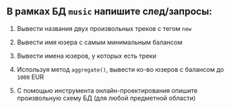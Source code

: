 ## В рамках БД `music` напишите след/запросы:

1. Вывести названия двух произвольных треков с тегом `new`
2. Вывести имя юзера с самым минимальным балансом
3. Вывести имена юзеров, у которых есть треки
4. Используя метод `aggregate()`, вывести ко-во юзеров с балансом до `1000` EUR

5. С помощью инструмента онлайн-проектирования опишите произвольную схему БД (для любой предметной области)

